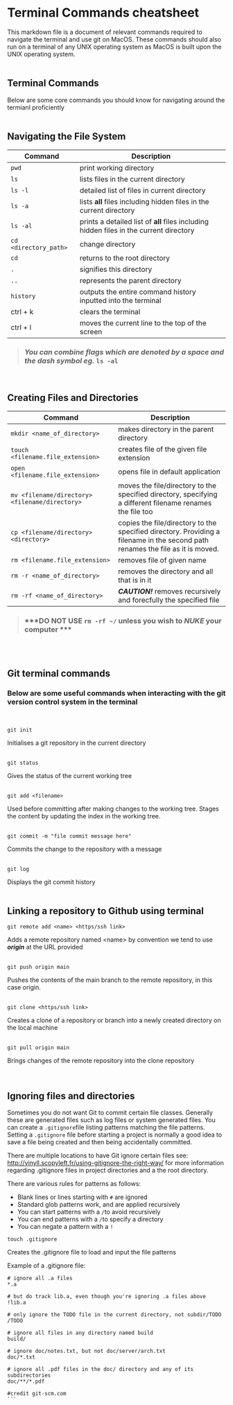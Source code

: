 # Terminal Commands cheatsheet

This markdown file is a document of relevant commands required to navigate the terminal and use git on MacOS. These commands should also run on a terminal of any UNIX operating system as MacOS is built upon the UNIX operating system. <br><br>

## Terminal Commands

Below are some core commands you should know for navigating around the termianl proficiently <br><br>

## Navigating the File System

| **Command** | Description |
| --- | --- |
| `pwd` | print working directory |
| `ls` | lists files in the current directory |
| `ls -l`| detailed list of files in current directory |
| `ls -a` | lists **all** files including hidden files in the current directory |
| `ls -al`| prints a detailed list of **all** files including hidden files in the current directory |
| `cd <directory_path>`| change directory |
| `cd` | returns to the root directory |
| `.`| signifies this directory |
| `..`| represents the parent directory |
| `history`| outputs the entire command history inputted into the terminal |
| ctrl + k | clears the terminal
| ctrl + l | moves the current line to the top of the screen |

> ### *You can combine flags which are denoted by a space and the dash symbol eg.* `ls -al`

<br>

## Creating Files and Directories

| **Command** | Description |
| --- | --- |
| `mkdir <name_of_directory>` | makes directory in the parent directory |
| `touch <filename.file_extension>`| creates file of the given file extension |
| `open <filename.file_extension>`| opens file in default application |
| `mv <filename/directory> <filename/directory>`| moves the file/directory to the specified directory, specifying a different filename renames the file too
| `cp <filename/directory> <directory>`| copies the file/directory to the specified directory. Providing a filename in the second path renames the file as it is moved.
| `rm <filename.file_extension>` | removes file of given name |
| `rm -r <name_of_directory>`| removes the directory and all that is in it |
| `rm -rf <name_of_directory>`| ***CAUTION!*** removes recursively and forecfully the specified file |

> ### ***DO NOT USE `rm -rf ~/` unless you wish to ***NUKE*** your computer  ***

<br><br>

## Git terminal commands

### Below are some useful commands when interacting with the git version control system in the terminal

<br> 

```
git init 
```
Initialises a git repository in the current directory <br><br>

```
git status
```
Gives the status of the current working tree <br><br>

```
git add <filename>
```
Used before committing after making changes to the working tree. Stages the content by updating the index in the working tree. <br><br>

```
git commit -m "file commit message here"
```
Commits the change to the repository with a message <br><br>

```
git log
```
Displays the git commit history <br><br>

## Linking a repository to Github using terminal

```
git remote add <name> <https/ssh link>
```
Adds a remote repository named \<name> by convention we tend to use ***origin*** at the URL provided <br><br>

```
git push origin main
```
Pushes the contents of the main branch to the remote repository, in this case origin. <br><br>

```
git clone <https/ssh link>
```
Creates a clone of a repository or branch into a newly created directory on the local machine <br><br>

```
git pull origin main
```
Brings changes of the remote repository into the clone repository

<br>

## Ignoring files and directories

Sometimes you do not want Git to commit certain file classes. Generally these are generated files such as log files or system generated files. You can create a `.gitignore`file listing patterns matching the file patterns. Setting a `.gitignore` file before starting a project is normally a good idea to save a file being created and then being accidentally committed.

There are multiple locations to have Git ignore certain files see: http://vinyll.scopyleft.fr/using-gitignore-the-right-way/ for more information regarding .gitignore files in project directories and a the root directory.

There are various rules for patterns as follows:

- Blank lines or lines starting with `#` are ignored
- Standard glob patterns work, and are applied recursively
- You can start patterns with a `/`to avoid recursively
- You can end patterns with a `/`to specify a directory
- You can negate a pattern with a `!`

```
touch .gitignore
```
Creates the .gitignore file to load and input the file patterns

Example of a .gitignore file:
````
# ignore all .a files
*.a

# but do track lib.a, even though you're ignoring .a files above
!lib.a

# only ignore the TODO file in the current directory, not subdir/TODO
/TODO

# ignore all files in any directory named build
build/

# ignore doc/notes.txt, but not doc/server/arch.txt
doc/*.txt

# ignore all .pdf files in the doc/ directory and any of its subdirectories
doc/**/*.pdf

#credit git-scm.com
```